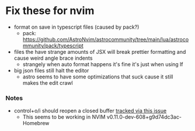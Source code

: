 # Fix these for nvim
- format on save in typescript files (caused by pack?)
  - pack: https://github.com/AstroNvim/astrocommunity/tree/main/lua/astrocommunity/pack/typescript
- files the have strange amounts of JSX will break prettier formatting and cause weird angle brace indents
    - strangely when auto format happens it's fine it's just when using <Leader>lf
- big json files still halt the editor
  - astro seems to have some optimizations that suck cause it still makes the edit crawl

### Notes

- control+o/i should reopen a closed buffer [tracked via this issue](https://github.com/neovim/neovim/issues/28968)
  - This seems to be working in NVIM v0.11.0-dev-608+g9d74dc3ac-Homebrew
